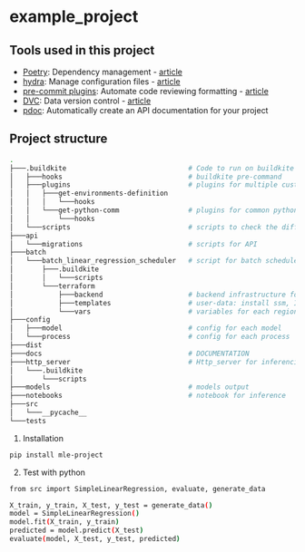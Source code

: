 # example_project

## Tools used in this project
* [Poetry](https://towardsdatascience.com/how-to-effortlessly-publish-your-python-package-to-pypi-using-poetry-44b305362f9f): Dependency management - [article](https://towardsdatascience.com/how-to-effortlessly-publish-your-python-package-to-pypi-using-poetry-44b305362f9f)
* [hydra](https://hydra.cc/): Manage configuration files - [article](https://towardsdatascience.com/introduction-to-hydra-cc-a-powerful-framework-to-configure-your-data-science-projects-ed65713a53c6)
* [pre-commit plugins](https://pre-commit.com/): Automate code reviewing formatting  - [article](https://towardsdatascience.com/4-pre-commit-plugins-to-automate-code-reviewing-and-formatting-in-python-c80c6d2e9f5?sk=2388804fb174d667ee5b680be22b8b1f)
* [DVC](https://dvc.org/): Data version control - [article](https://towardsdatascience.com/introduction-to-dvc-data-version-control-tool-for-machine-learning-projects-7cb49c229fe0)
* [pdoc](https://github.com/pdoc3/pdoc): Automatically create an API documentation for your project

## Project structure
```bash
.
├───.buildkite                              # Code to run on buildkite platform
│   ├───hooks                               # buildkite pre-command
│   ├───plugins                             # plugins for multiple customers, regions, sites
│   │   ├───get-environments-definition
│   │   │   └───hooks
│   │   └───get-python-comm                 # plugins for common python packages
│   │       └───hooks
│   └───scripts                             # scripts to check the difference between projects
├───api
│   └───migrations                          # scripts for API
├───batch
│   └───batch_linear_regression_scheduler   # script for batch scheduler - processor - writer
│       ├───.buildkite
│       │   └───scripts
│       └───terraform
│           ├───backend                     # backend infrastructure for terraform
│           ├───templates                   # user-data: install ssm, Inspector, and ECS config
│           └───vars                        # variables for each region
├───config
│   ├───model                               # config for each model
│   └───process                             # config for each process
├───dist
├───docs                                    # DOCUMENTATION
├───http_server                             # Http_server for inferencing
│   └───.buildkite
│       └───scripts
├───models                                  # models output 
├───notebooks                               # notebook for inference
├───src
│   └───__pycache__
└───tests
```

1. Installation
```bash
pip install mle-project
```

2. Test with python
```bash
from src import SimpleLinearRegression, evaluate, generate_data

X_train, y_train, X_test, y_test = generate_data()
model = SimpleLinearRegression()
model.fit(X_train, y_train)
predicted = model.predict(X_test)
evaluate(model, X_test, y_test, predicted)

```

